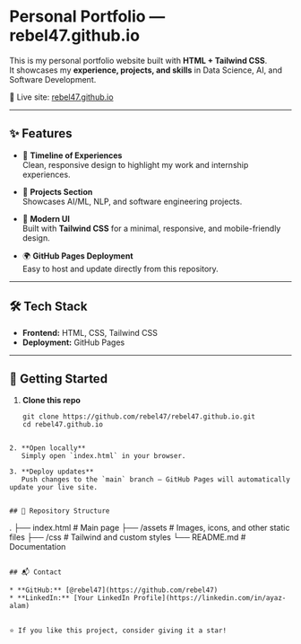 # Personal Portfolio — rebel47.github.io

This is my personal portfolio website built with **HTML + Tailwind CSS**.  
It showcases my **experience, projects, and skills** in Data Science, AI, and Software Development.  

🔗 Live site: [rebel47.github.io](https://rebel47.github.io)

---

## ✨ Features

- 📌 **Timeline of Experiences**  
  Clean, responsive design to highlight my work and internship experiences.  

- 💼 **Projects Section**  
  Showcases AI/ML, NLP, and software engineering projects.  

- 🎨 **Modern UI**  
  Built with **Tailwind CSS** for a minimal, responsive, and mobile-friendly design.  

- 🌍 **GitHub Pages Deployment**  
  Easy to host and update directly from this repository.  

---

## 🛠️ Tech Stack

- **Frontend:** HTML, CSS, Tailwind CSS  
- **Deployment:** GitHub Pages  

---

## 🚀 Getting Started

1. **Clone this repo**
   ```
   git clone https://github.com/rebel47/rebel47.github.io.git
   cd rebel47.github.io
```

2. **Open locally**
   Simply open `index.html` in your browser.

3. **Deploy updates**
   Push changes to the `main` branch — GitHub Pages will automatically update your live site.


## 📂 Repository Structure

```
.
├── index.html        # Main page
├── /assets           # Images, icons, and other static files
├── /css              # Tailwind and custom styles
└── README.md         # Documentation
```

## 📬 Contact

* **GitHub:** [@rebel47](https://github.com/rebel47)
* **LinkedIn:** [Your LinkedIn Profile](https://linkedin.com/in/ayaz-alam)


⭐ If you like this project, consider giving it a star!


